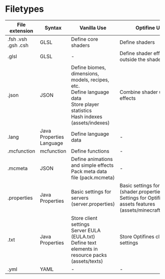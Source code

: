 # Filetypes
  | File extension | Syntax | Vanilla Use | Optifine Use
  | -------------- | ------ | ----------- | ------------
  | .fsh .vsh .gsh .csh | GLSL | Define core shaders | Define shaders
  | .glsl          | GLSL   | -           | Define shader effects outside the shader
  | .json          | JSON   | Define biomes, dimensions, models, recipes, etc.<br> Define language data<br> Store player statistics<br> Hash indexes (assets/indexes) | Combine shader units into effects
  | .lang          | Java Properties Language | Define language data | -
  | .mcfunction    | mcfunction | Define functions | -
  | .mcmeta        | JSON   | Define animations and simple effects<br> Pack meta data file (pack.mcmeta) | -
  | .properties    | Java Properties | Basic settings for servers (server.properties) | Basic settings for shaders (shader.properties)<br> Settings for Optifine assets features (assets/minecraft/optifine)
  | .txt           | Java Properties | Store client settings<br> Server EULA (EULA.txt)<br> Define text elements in resource packs (assets/texts) | Store Optifines client settings 
  | .yml           | YAML   | - | -